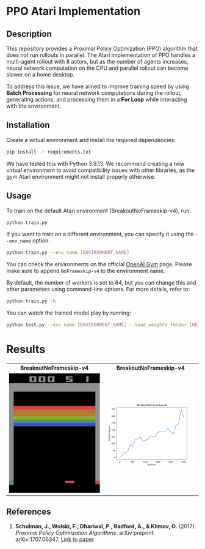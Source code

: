 # PPO Atari Implementation

## Description

This repository provides a Proximal Policy Optimization (PPO) algorithm that does not run rollouts in parallel. The Atari implementation of PPO handles a multi-agent rollout with 8 actors, but as the number of agents increases, neural network computation on the CPU and parallel rollout can become slower on a home desktop.

To address this issue, we have aimed to improve training speed by using **Batch Processing** for neural network computations during the rollout, generating actions, and processing them in a **For Loop** while interacting with the environment.

## Installation

Create a virtual environment and install the required dependencies:

```bash
pip install -r requirements.txt
```
We have tested this with Python 3.9.13. We recommend creating a new virtual environment to avoid compatibility issues with other libraries, as the gym Atari environment might not install properly otherwise.

## Usage

To train on the default Atari environment (BreakoutNoFrameskip-v4), run:

```bash
python train.py
```

If you want to train on a different environment, you can specify it using the `--env_name` option:

```bash
python train.py --env_name [ENVIRONMENT_NAME]
```

You can check the environments on the official [OpenAI Gym](https://www.gymlibrary.dev/environments/atari/) page. Please make sure to append `NoFrameskip-v4` to the environment name.

By default, the number of workers is set to 64, but you can change this and other parameters using command-line options. For more details, refer to:

```bash
python train.py -h
```

You can watch the trained model play by running:

```bash
python test.py --env_name [ENVIRONMENT_NAME] --load_weights_folder [WEIGHTS_FOLDER]
```

# Results

<table>
  <tr>
    <th>BreakoutNoFrameskip-v4</th>
    <th>BreakoutNoFrameskip-v4</th>
  </tr>
  <tr>
    <td><img src="./gifs/breakoutnoframeskip_v4.gif" width="300"></td>
    <td><img src="./plots/breakoutnoframeskip_v4.png" width="300"></td>
  </tr>
</table>


## References

1. **Schulman, J., Wolski, F., Dhariwal, P., Radford, A., & Klimov, O.** (2017). *Proximal Policy Optimization Algorithms*. arXiv preprint arXiv:1707.06347. [Link to paper](https://arxiv.org/abs/1707.06347)
